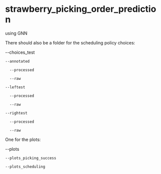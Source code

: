 # strawberry_picking_order_prediction
using GNN 

There should also be a folder for the scheduling policy choices:

  --choices_test
  
    --annotated
    
      --processed
    
      --raw
  
    --leftest
    
      --processed
    
      --raw
  
    --rightest
    
      --processed
    
      --raw
    
One for the plots:

  --plots
  
    --plots_picking_success
  
    --plots_scheduling
